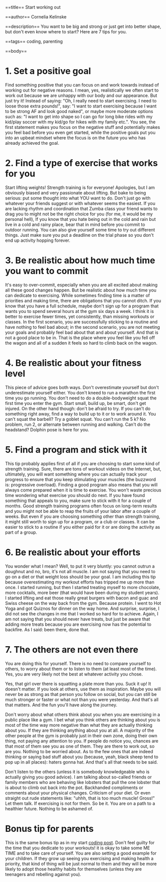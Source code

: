 ==title==
Start working out

==author==
Cornelia Kelinske

==description==
You want to be big and strong or just get into better shape, but don't even know where to start? Here are 7 tips for you.

==tags==
coding, parenting

==body==


# 1. Set a positive goal  


Find something positive that you can focus on and work towards instead of working out for negative reasons.
I mean, yes, realistically we often start to work out because we are unhappy with our body and our appearance.
But just try it! Instead of saying: "Oh, I really need to start exercising. I need to loose those extra pounds!", say:
"I want to start exercising because I want to be strong AF and look good naked", or maybe more moderate options such as:
"I want to get into shape so I can go for long bike rides with my kid/play soccer with my kid/go for hikes with my family etc.".
You see, the first statement makes you focus on the negative stuff and potentially makes you feel bad before you even get started,
while the positive goals put you into an upbeat mindset where the focus is on the future you who has already achieved the goal.  


# 2. Find a type of exercise that works for you


Start lifting weights! Strength training is for everyone! Apologies, but I am obviously biased and very passionate about lifting.
But bake to being serious: put some thought into what YOU want to do. Don't just go with whatever your friends suggest or with whatever seems the easiest.
If you are lacking rhythm and coordination that Zumba class your friend wants to drag you to might not be the right choice for you (for me, it would be my personal hell),
If you know that you hate being out in the cold and rain but live in a cold and rainy place, bear that in mind before you commit to outdoor running. 
You can also give yourself some time to try out different things. Just make sure you put a deadline on the trial phase so you don't end up activity hopping forever.  


# 3. Be realistic about how much time you want to commit   


It's easy to over-commit, especially when you are all excited about making all these good changes happen. But be realistic about how much time you can dedicate to exercising.
While sometimes finding time is a matter of priorities and making time, there are obligations that you cannot ditch. If you know that you have a full schedule, maybe don't sign up for a program that wants you to spend several hours at the gym six days a week. I think it is better to exercise fewer times, yet consistently, than missing workouts or classes. In the first scenario, you are successfully sticking to a routine and have nothing to feel bad about; in the second scenario, you are not meeting your goals and probably feel bad about that and about yourself. And that is not a good place to be in. That is the place where you feel like you fell off the wagon and all of a sudden it feels so hard to climb back on the wagon.


# 4. Be realistic about your fitness level   


This piece of advice goes both ways. Don't overestimate yourself but don't underestimate yourself either.
You don't kneed to run a marathon the first time you go running. You don't need to do a double-bodyweight squat the first time you enter the gym.
Start small, build up, be smart, don't get injured.
On the other hand though: don't be afraid to try. If you can't do something right away, find a way to build up to it or to work around it. You can't squat the barbell? Try
a goblet squat. You can't run the 5 k? No problem, run 2, or alternate between running and walking. Can't do the headstand? Dolphin pose is here for you.  


# 5. Find a program and stick with it  


This tip probably applies first of all if you are choosing to start some kind of strength training. Sure, there are tons of workout videos on the Internet, but, ultimately, 
you will want something where you can actually track your progress to ensure that you keep stimulating your muscles (the buzzword is: progressive overload). Finding a good program also means that you will always come prepared when it is time to exercise. You won't waste precious time wondering what exercise you should do next. If you have found something that appeals to you, make sure to stick with it for a couple of months. Good strength training programs often focus on long-term results and you might not be able to reap the fruits of your labor after a couple of weeks. 
But even if you are choosing something other than strength training, it might still worth to sign up for a program, or a club or classes. It can be easier to stick to a routine if you either paid for it or are doing the activity as part of a group. 


# 6. Be realistic about your efforts


You wonder what I mean? Well, to put it very bluntly: you cannot outrun a doughnut and no, bro, it's not all muscle.
I am not saying that you need to go on a diet or that weight loss should be your goal. I am including this tip because overestimating my workout efforts has tripped me up more than once. I started running, but then I started treating myself to more chocolate, more cocktails, more beer (that would have been during my student years).
I started lifting and eat those really great burgers with bacon and guac and Swiss cheese on the way back from the gym. Because protein. I went to Hot Yoga and got Quiznos for dinner on the way home. And surprise, surprise, I did not see the changes in me that I worked so hard for to achieve. Again, I am not saying that you should never have treats, but just be aware that adding more treats because you are exercising now has the potential to backfire. As I said: been there, done that.  


# 7. The others are not even there  


You are doing this for yourself. There is no need to compare yourself to others, to worry about them or to listen to them (at least most of the time). Yes, you are very likely not the best at whatever activity you chose. 

Yes, that girl over there is squatting a plate more than you. Suck it up! It doesn't matter. If you look at others, use them as inspiration. Maybe you will never be as strong as that person you follow on social, but you can still be much stronger or faster or what not than you were yesterday. And that's all that matters. And the fun you'll have along the journey.

Don't worry about what others think about you when you are exercising in a public place like a gym. I bet what you think others are thinking about you is most of the time way more negative than what they are actually thinking about you. If they are thinking anything about you at all. A majority of the other people at the gym is probably just in their own zone, doing their own thing, not paying any attention to you. If people do notice you, chances are that most of them see you as one of them. They are there to work out, so are you. Nothing to be worried about. As to the few ones that are indeed thinking or saying bad stuff about you (because, yeah, black sheep tend to pop up in all places): haters gonna hat. And that's all that needs to be said.

Don't listen to the others (unless it is somebody knowledgeable who is actually giving you good advice). I am talking about so-called friends or family members who are behaving like lobsters that pull the one lobster that is about to climb out back into the pot. Backhanded compliments or comments about your physical changes. Criticism of your diet. Or even straight out rude statements like: "uhhh, that is too much muscle! Gross!" Let them talk. If exercising is not for them. So be it. You are on a path to a healthier future. Nothing to be ashamed of.  


# Bonus tip for parents  

This is the same bonus tip as in my start [coding post](https://connie.codes/post/start_coding). Don't feel guilty for the time that you dedicate to your workouts! it is okay to take some ME TIME and to take care of yourself. You are also setting a good example for your children. If they grow up seeing you exercising and making health a priority, that kind of thing  will be just normal to them and they will be more likely to adopt those healthy habits for themselves (unless they are teenagers and rebelling against you).



